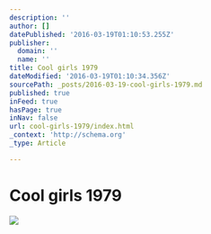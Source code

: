 ```yaml
---
description: ''
author: []
datePublished: '2016-03-19T01:10:53.255Z'
publisher:
  domain: ''
  name: ''
title: Cool girls 1979
dateModified: '2016-03-19T01:10:34.356Z'
sourcePath: _posts/2016-03-19-cool-girls-1979.md
published: true
inFeed: true
hasPage: true
inNav: false
url: cool-girls-1979/index.html
_context: 'http://schema.org'
_type: Article

---
```

# Cool girls 1979
![](https://the-grid-user-content.s3-us-west-2.amazonaws.com/28d319dc-df7e-4b53-9ff7-63abbbbe5685.png)